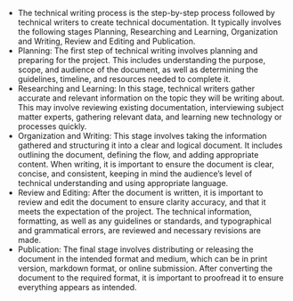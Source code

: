 - The technical writing process is the step-by-step process followed by technical writers to create technical documentation. It typically involves the following stages Planning, Researching and Learning, Organization and Writing, Review and Editing and Publication.
- Planning: The first step of technical writing involves planning and preparing for the project. This includes understanding the purpose, scope, and audience of the document, as well as determining the guidelines, timeline, and resources needed to complete it.
- Researching and Learning: In this stage, technical writers gather accurate and relevant information on the topic they will be writing about. This may involve reviewing existing documentation, interviewing subject matter experts, gathering relevant data, and learning new technology or processes quickly.
- Organization and Writing: This stage involves taking the information gathered and structuring it into a clear and logical document. It includes outlining the document, defining the flow, and adding appropriate content. When writing, it is important to ensure the document is clear, concise, and consistent, keeping in mind the audience’s level of technical understanding and using appropriate language.
- Review and Editing: After the document is written, it is important to review and edit the document to ensure clarity accuracy, and that it meets the expectation of the project. The technical information, formatting, as well as any guidelines or standards, and typographical and grammatical errors, are reviewed and necessary revisions are made. 
- Publication: The final stage involves distributing or releasing the document in the intended format and medium, which can be in print version, markdown format, or online submission. After converting the document to the required format, it is important to proofread it to ensure everything appears as intended.
